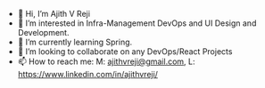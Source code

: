 - 👋 Hi, I’m Ajith V Reji
- 👀 I’m interested in Infra-Management DevOps and UI Design and Development.
- 🌱 I’m currently learning Spring.
- 💞️ I’m looking to collaborate on any DevOps/React Projects
- 📫 How to reach me: M: ajithvreji@gmail.com, L: https://www.linkedin.com/in/ajithvreji/

<!---
ajitrchv/ajitrchv is a ✨ special ✨ repository because its `README.md` (this file) appears on your GitHub profile.
You can click the Preview link to take a look at your changes.
--->
